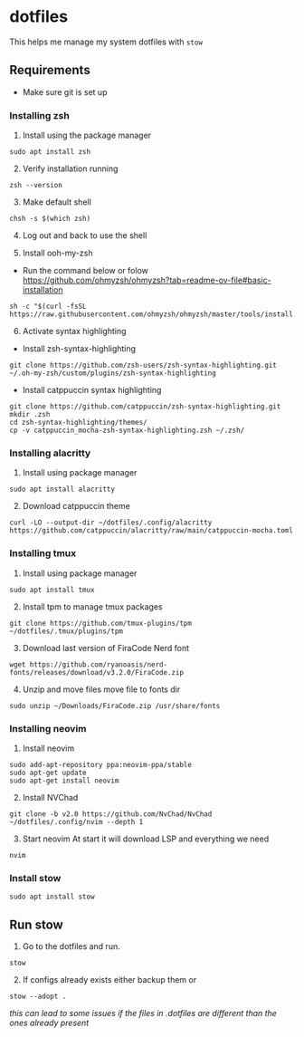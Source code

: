 # dotfiles

This helps me manage my system dotfiles with `stow`

## Requirements

- Make sure git is set up

### Installing zsh

1. Install using the package manager

```
sudo apt install zsh
```

2. Verify installation running

```
zsh --version
```

3. Make default shell

```
chsh -s $(which zsh)
```

4. Log out and back to use the shell

5. Install ooh-my-zsh

- Run the command below or folow https://github.com/ohmyzsh/ohmyzsh?tab=readme-ov-file#basic-installation

```
sh -c "$(curl -fsSL https://raw.githubusercontent.com/ohmyzsh/ohmyzsh/master/tools/install.sh)"
```

6. Activate syntax highlighting

- Install zsh-syntax-highlighting

```
git clone https://github.com/zsh-users/zsh-syntax-highlighting.git ~/.oh-my-zsh/custom/plugins/zsh-syntax-highlighting
```

- Install catppuccin syntax highlighting

```
git clone https://github.com/catppuccin/zsh-syntax-highlighting.git
mkdir .zsh
cd zsh-syntax-highlighting/themes/
cp -v catppuccin_mocha-zsh-syntax-highlighting.zsh ~/.zsh/
```

### Installing alacritty

1. Install using package manager

```
sudo apt install alacritty
```

2. Download catppuccin theme

```
curl -LO --output-dir ~/dotfiles/.config/alacritty https://github.com/catppuccin/alacritty/raw/main/catppuccin-mocha.toml
```

### Installing tmux

1. Install using package manager

```
sudo apt install tmux
```

2. Install tpm to manage tmux packages

```
git clone https://github.com/tmux-plugins/tpm ~/dotfiles/.tmux/plugins/tpm
```

3. Download last version of FiraCode Nerd font

```
wget https://github.com/ryanoasis/nerd-fonts/releases/download/v3.2.0/FiraCode.zip
```

4. Unzip and move files move file to fonts dir

```
sudo unzip ~/Downloads/FiraCode.zip /usr/share/fonts
```

### Installing neovim

1. Install neovim

```
sudo add-apt-repository ppa:neovim-ppa/stable
sudo apt-get update
sudo apt-get install neovim
```

2. Install NVChad

```
git clone -b v2.0 https://github.com/NvChad/NvChad ~/dotfiles/.config/nvim --depth 1
```

3. Start neovim
At start it will download LSP and everything we need

```
nvim
```

### Install stow

```
sudo apt install stow
```

## Run stow

1. Go to the dotfiles and run.

```
stow
```

2. If configs already exists either backup them or

```
stow --adopt .
```

*this can lead to some issues if the files in .dotfiles are different than the ones already present*
